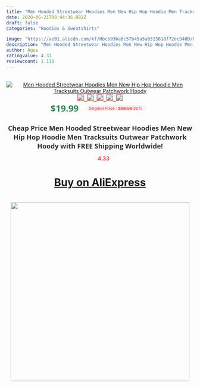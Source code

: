 ```yaml
---
title: "Men Hooded Streetwear Hoodies Men New Hip Hop Hoodie Men Tracksuits Outwear Patchwork Hoody"
date: 2020-06-21T08:44:36.892Z
draft: false
categories: "Hoodies & Sweatshirts"

image: "https://ae01.alicdn.com/kf/Hbcb93ba6c57b45a5a0315818f72ec940D/Men-Hooded-Streetwear-Hoodies-Men-New-Hip-Hop-Hoodie-Men-Tracksuits-Outwear-Patchwork-Hoody.jpg"
description: "Men Hooded Streetwear Hoodies Men New Hip Hop Hoodie Men Tracksuits Outwear Patchwork Hoody"
author: Agus
ratingvalue: 4.33
reviewcount: 1.111
---
```

<br>
<div style="text-align: center;">
<a href="https://s.click.aliexpress.com/e/_AP5IGl" target="_blank" rel="nofollow noopener noreferrer"><img alt="Men Hooded Streetwear Hoodies Men New Hip Hop Hoodie Men Tracksuits Outwear Patchwork Hoody" class="magnifier-image" src="https://ae01.alicdn.com/kf/Hbcb93ba6c57b45a5a0315818f72ec940D/Men-Hooded-Streetwear-Hoodies-Men-New-Hip-Hop-Hoodie-Men-Tracksuits-Outwear-Patchwork-Hoody.jpg_640x640.jpg">
<br>
<img style="border:1px solid salmon" src="https://ae01.alicdn.com/kf/Hbcb93ba6c57b45a5a0315818f72ec940D/Men-Hooded-Streetwear-Hoodies-Men-New-Hip-Hop-Hoodie-Men-Tracksuits-Outwear-Patchwork-Hoody.jpg_120x120.jpg">&nbsp;&nbsp;<img style="border:1px solid salmon" src="https://ae01.alicdn.com/kf/H02438a7b7fb54d51a0ce45b61afa10096/Men-Hooded-Streetwear-Hoodies-Men-New-Hip-Hop-Hoodie-Men-Tracksuits-Outwear-Patchwork-Hoody.jpg_120x120.jpg">&nbsp;&nbsp;<img style="border:1px solid salmon" src="https://ae01.alicdn.com/kf/Hbe4684d4c5624251a21ef77e28d22f1ad/Men-Hooded-Streetwear-Hoodies-Men-New-Hip-Hop-Hoodie-Men-Tracksuits-Outwear-Patchwork-Hoody.jpg_120x120.jpg">&nbsp;&nbsp;<img style="border:1px solid salmon" src="https://ae01.alicdn.com/kf/H04afb0217aac44d9994c36fe27db6b812/Men-Hooded-Streetwear-Hoodies-Men-New-Hip-Hop-Hoodie-Men-Tracksuits-Outwear-Patchwork-Hoody.jpg_120x120.jpg">&nbsp;&nbsp;<img style="border:1px solid salmon" src="https://ae01.alicdn.com/kf/Hd2738265ef024c5b930e182a69040263i/Men-Hooded-Streetwear-Hoodies-Men-New-Hip-Hop-Hoodie-Men-Tracksuits-Outwear-Patchwork-Hoody.jpg_120x120.jpg"></a></div><br0>
<div style="text-align: center;"><span style="background-color: white; border: 0px; box-sizing: border-box; color: seagreen; display: inline-block; font-family: &quot;open sans&quot; , &quot;arial&quot; , &quot;helvetica&quot; , sans-serif , &quot;heiti&quot;; font-size: 24px; font-stretch: inherit; font-weight: 700; line-height: inherit; margin: 0px 10px 0px 0px; padding: 0px; vertical-align: middle;">$19.99 </span>
<span style="background: rgb(255 , 241 , 241); border-radius: 3px; border: 0px; box-sizing: border-box; color: #ff4747; display: inline-block; font-family: inherit; font-size: 12px; font-stretch: inherit; font-style: inherit; font-variant: inherit; font-weight: 600; line-height: inherit; margin: 0px; padding: 2px 5px; transform: scale(0.9); vertical-align: middle;">Original Price : <b style="text-decoration: line-through;">$28.56 </b> 30%&nbsp;&nbsp;</span></div>
<h1 style="color: #333333; display: inline-block; font-family: &quot;open sans&quot; , &quot;arial&quot; , &quot;helvetica&quot; , sans-serif , &quot;heiti&quot;; font-size: 18px; font-stretch: inherit; font-weight: 700; text-align: center;">Cheap Price Men Hooded Streetwear Hoodies Men New Hip Hop Hoodie Men Tracksuits Outwear Patchwork Hoody with FREE Shipping Worldwide!</h1>
<div style="color: #ff4747; text-align: center;">
<img src="https://4.bp.blogspot.com/-M0ZcTcb-5uY/XleCXlxnR4I/AAAAAAAAAEc/OrjgMkXV1oMQFaCRZj5HQwOCBcu3w1FegCPcBGAYYCw/s1600/star.png" style="height: 15px;">&nbsp;<b>4.33</b></div>
<div class="button_cont" align="center"><a class="buynow_a" href="https://s.click.aliexpress.com/e/_AP5IGl" target="_blank" rel="nofollow noopener noreferrer"><H1>Buy on AliExpress</H1></a></div><br>
<div class="separator" style="clear: both; text-align: center;">
<img src="https://lh3.googleusercontent.com/-pTy5HemUv9M/XlePHvY0dAI/AAAAAAAAAE4/0nX5iRUoIWY8eMW9Dpxeirr157OZliDIgCLcBGAsYHQ/s1600/badge.gif" width="480">
</div>
